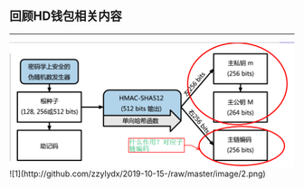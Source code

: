 <h2>回顾HD钱包相关内容</h2>
<hr/>
<img src="http://github.com/zzylydx/2019-10-15-/raw/master/image/2.png">
![1](http://github.com/zzylydx/2019-10-15-/raw/master/image/2.png)

